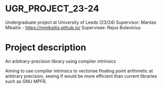 # UGR_PROJECT_23-24
Undergraduate project at University of Leeds (23/24)
Supervisor: Mantas Mikaitis - https://mmikaitis.github.io/
Supervisee: Rejus Bulevicius

# Project description 
An arbitrary-precision library using compiler intrinsics

Aiming to use compiler intrinsics to vectorise floating point arithmetic at arbitrary precision, seeing if would be more efficient than current libraries such as GNU MPFR.


